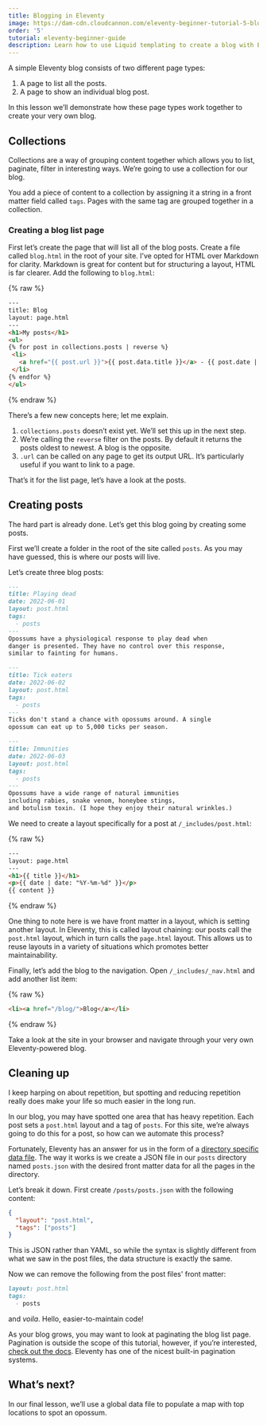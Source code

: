 ```yaml
---
title: Blogging in Eleventy
image: https://dam-cdn.cloudcannon.com/eleventy-beginner-tutorial-5-blogging.png
order: '5'
tutorial: eleventy-beginner-guide
description: Learn how to use Liquid templating to create a blog with Eleventy.
---
```


A simple Eleventy blog consists of two different page types:

1. A page to list all the posts.
2. A page to show an individual blog post.

In this lesson we’ll demonstrate how these page types work together to create your very own blog.

## Collections

Collections are a way of grouping content together which allows you to list, paginate, filter in interesting ways. We’re going to use a collection for our blog.

You add a piece of content to a collection by assigning it a string in a front matter field called `tags`. Pages with the same tag are grouped together in a collection.

### Creating a blog list page

First let’s create the page that will list all of the blog posts. Create a file called `blog.html` in the root of your site. I’ve opted for HTML over Markdown for clarity. Markdown is great for content but for structuring a layout, HTML is far clearer. Add the following to `blog.html`\:

{% raw %}
 ```html
---
title: Blog
layout: page.html
---
<h1>My posts</h1>
<ul>
{% for post in collections.posts | reverse %}
  <li>
    <a href="{{ post.url }}">{{ post.data.title }}</a> - {{ post.date | readableDate }}
  </li>
{% endfor %}
</ul>
```
{% endraw %}

There’s a few new concepts here; let me explain.

1. `collections.posts` doesn’t exist yet. We’ll set this up in the next step.
2. We’re calling the `reverse` filter on the posts. By default it returns the posts oldest to newest. A blog is the opposite.
3. `.url` can be called on any page to get its output URL. It’s particularly useful if you want to link to a page.

That’s it for the list page, let’s have a look at the posts.

## Creating posts

The hard part is already done. Let’s get this blog going by creating some posts.

First we’ll create a folder in the root of the site called `posts`. As you may have guessed, this is where our posts will live.

Let’s create three blog posts:

```markdown
---
title: Playing dead
date: 2022-06-01
layout: post.html
tags: 
  - posts
---
Opossums have a physiological response to play dead when
danger is presented. They have no control over this response,
similar to fainting for humans.
```


```markdown
---
title: Tick eaters
date: 2022-06-02
layout: post.html
tags: 
  - posts
---
Ticks don't stand a chance with opossums around. A single 
opossum can eat up to 5,000 ticks per season.
```


```markdown
---
title: Immunities
date: 2022-06-03
layout: post.html
tags: 
  - posts
---
Opossums have a wide range of natural immunities 
including rabies, snake venom, honeybee stings, 
and botulism toxin. (I hope they enjoy their natural wrinkles.)
```

We need to create a layout specifically for a post at `/_includes/post.html`\:

{% raw %}
 ```html
---
layout: page.html
---
<h1>{{ title }}</h1>
<p>{{ date | date: "%Y-%m-%d" }}</p>
{{ content }}
```
{% endraw %}

One thing to note here is we have front matter in a layout, which is setting another layout. In Eleventy, this is called layout chaining: our posts call the `post.html` layout, which in turn calls the `page.html` layout. This allows us to reuse layouts in a variety of situations which promotes better maintainability.

Finally, let’s add the blog to the navigation. Open `/_includes/_nav.html` and add another list item:

{% raw %}
 ```html
<li><a href="/blog/">Blog</a></li>
```
{% endraw %}

Take a look at the site in your browser and navigate through your very own Eleventy-powered blog.

## Cleaning up

I keep harping on about repetition, but spotting and reducing repetition really does make your life so much easier in the long run.

In our blog, you may have spotted one area that has heavy repetition. Each post sets a `post.html` layout and a tag of `posts`. For this site, we’re always going to do this for a post, so how can we automate this process?

Fortunately, Eleventy has an answer for us in the form of a [directory specific data file](https://www.11ty.dev/docs/data-template-dir/). The way it works is we create a JSON file in our `posts` directory named `posts.json` with the desired front matter data for all the pages in the directory.

Let’s break it down. First create `/posts/posts.json` with the following content:

```json
{
  "layout": "post.html",
  "tags": ["posts"] 
}
```

This is JSON rather than YAML, so while the syntax is slightly different from what we saw in the post files, the data structure is exactly the same.

Now we can remove the following from the post files' front matter:

```markdown
layout: post.html
tags: 
  - posts
```

and *voila*. Hello, easier-to-maintain code\!

As your blog grows, you may want to look at paginating the blog list page. Pagination is outside the scope of this tutorial, however, if you’re interested, [check out the docs](https://www.11ty.dev/docs/pagination/). Eleventy has one of the nicest built-in pagination systems.

## What’s next?

In our final lesson, we’ll use a global data file to populate a map with top locations to spot an opossum.